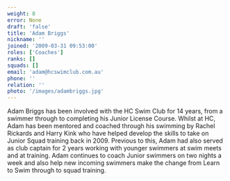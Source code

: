 ```yaml
---
weight: 8
error: None
draft: 'false'
title: 'Adam Briggs'
nickname: ''
joined: '2009-03-31 09:53:00'
roles: ['Coaches']
ranks: []
squads: []
email: 'adam@hcswimclub.com.au'
phone: ''
relation: ''
photo: '/images/adambriggs.jpg'
---
```

Adam Briggs has been involved with the HC Swim Club for 14 years, from a swimmer through to completing his Junior License Course. Whilst at HC, Adam has been mentored and coached through his swimming by Rachel Rickards and Harry Kink who have helped develop the skills to take on Junior Squad training back in 2009. Previous to this, Adam had also served as club captain for 2 years working with younger swimmers at swim meets and at training.
Adam continues to coach Junior swimmers on two nights a week and also help new incoming swimmers make the change from Learn to Swim through to squad training. 
